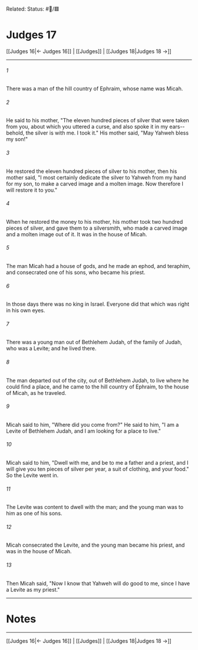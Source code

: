 Related:
Status: #📖/🟥
# Judges 17

[[Judges 16|← Judges 16]] | [[Judges]] | [[Judges 18|Judges 18 →]]
***



###### 1 
There was a man of the hill country of Ephraim, whose name was Micah. 

###### 2 
He said to his mother, "The eleven hundred pieces of silver that were taken from you, about which you uttered a curse, and also spoke it in my ears--behold, the silver is with me. I took it." His mother said, "May Yahweh bless my son!" 

###### 3 
He restored the eleven hundred pieces of silver to his mother, then his mother said, "I most certainly dedicate the silver to Yahweh from my hand for my son, to make a carved image and a molten image. Now therefore I will restore it to you." 

###### 4 
When he restored the money to his mother, his mother took two hundred pieces of silver, and gave them to a silversmith, who made a carved image and a molten image out of it. It was in the house of Micah. 

###### 5 
The man Micah had a house of gods, and he made an ephod, and teraphim, and consecrated one of his sons, who became his priest. 

###### 6 
In those days there was no king in Israel. Everyone did that which was right in his own eyes. 

###### 7 
There was a young man out of Bethlehem Judah, of the family of Judah, who was a Levite; and he lived there. 

###### 8 
The man departed out of the city, out of Bethlehem Judah, to live where he could find a place, and he came to the hill country of Ephraim, to the house of Micah, as he traveled. 

###### 9 
Micah said to him, "Where did you come from?" He said to him, "I am a Levite of Bethlehem Judah, and I am looking for a place to live." 

###### 10 
Micah said to him, "Dwell with me, and be to me a father and a priest, and I will give you ten pieces of silver per year, a suit of clothing, and your food." So the Levite went in. 

###### 11 
The Levite was content to dwell with the man; and the young man was to him as one of his sons. 

###### 12 
Micah consecrated the Levite, and the young man became his priest, and was in the house of Micah. 

###### 13 
Then Micah said, "Now I know that Yahweh will do good to me, since I have a Levite as my priest."

---
# Notes


***
[[Judges 16|← Judges 16]] | [[Judges]] | [[Judges 18|Judges 18 →]]
